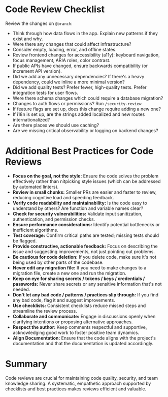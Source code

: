# Code Review Checklist

Review the changes on `@branch`:

- Think through how data flows in the app. Explain new patterns if they exist and why.
- Were there any changes that could affect infrastructure?
- Consider empty, loading, error, and offline states.
- Review frontend changes for accessibility (a11y): keyboard navigation, focus management, ARIA roles, color contrast.
- If public APIs have changed, ensure backwards compatibility (or increment API version).
- Did we add any unnecessary dependencies? If there's a heavy dependency, could we inline a more minimal version?
- Did we add quality tests? Prefer fewer, high-quality tests. Prefer integration tests for user flows.
- Were there schema changes which could require a database migration?
- Changes to auth flows or permissions? Run `/security-review`.
- If feature flags are set up, does this change require adding a new one?
- If i18n is set up, are the strings added localized and new routes internationalized?
- Are there places we should use caching?
- Are we missing critical observability or logging on backend changes?

# Additional Best Practices for Code Reviews

- **Focus on the goal, not the style:** Ensure the code solves the problem effectively rather than nitpicking style issues (which can be addressed by automated linters).
- **Review in small chunks:** Smaller PRs are easier and faster to review, reducing cognitive load and speeding feedback.
- **Verify code readability and maintainability:** Is the code easy to understand by others? Are function and variable names clear?
- **Check for security vulnerabilities:** Validate input sanitization, authentication, and permission checks.
- **Ensure performance considerations:** Identify potential bottlenecks or inefficient algorithms.
- **Test coverage:** Confirm critical paths are tested; missing tests should be flagged.
- **Provide constructive, actionable feedback:** Focus on describing the issue and suggesting improvements, not just pointing out problems.
- **Be cautious for code deletion:** If you delete code, make sure it's not being used by other parts of the codebase.
- **Never edit any migration file:** If you need to make changes to a migration file, create a new one and run the migration.
- **Keep on eye for sharing secrets / tokens / keys / credentials / passwords:** Never share secrets or any sensitive information that's not needed.
- **Don't let any bad code / patterns / practices slip through:** If you find any bad code, flag it and suggest improvements.
- **Use checklists:** Consistent checklists reduce missed steps and streamline the review process.
- **Collaborate and communicate:** Engage in discussions openly when clarifying intentions or proposing alternative approaches.
- **Respect the author:** Keep comments respectful and supportive, acknowledging good work to foster positive team dynamics.
- **Align Documentation:** Ensure that the code aligns with the project's documentation and that the documentation is updated accordingly.

# Summary

Code reviews are crucial for maintaining code quality, security, and team knowledge sharing. A systematic, empathetic approach supported by checklists and best practices makes reviews efficient and valuable.
